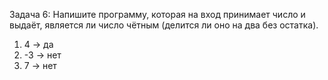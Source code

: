 Задача 6: Напишите программу, которая на вход принимает число и выдаёт, является ли число чётным (делится ли оно на два без остатка).

1) 4 -> да
2) -3 -> нет
3) 7 -> нет